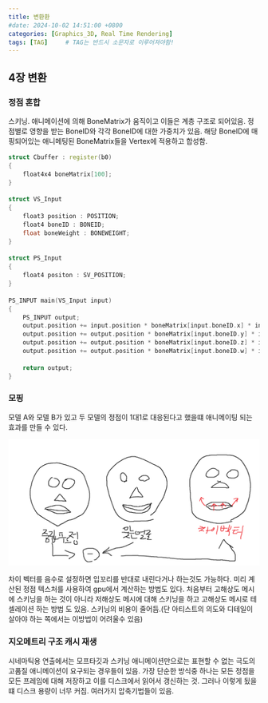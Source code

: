 ```yaml
---
title: 변환환
#date: 2024-10-02 14:51:00 +0800
categories: [Graphics_3D, Real Time Rendering]
tags: [TAG]		# TAG는 반드시 소문자로 이루어져야함!
---
```


## **4장 변환**

### 정점 혼합
스키닝. 애니메이션에 의해 BoneMatrix가 움직이고 이들은 계층 구조로 되어있음. 정점별로 영향을 받는 BoneID와 각각 BoneID에 대한 가중치가 있음. 해당 BoneID에 매핑되어있는 애니메팅된 BoneMatrix들을 Vertex에 적용하고
합성함. 

```c++
struct Cbuffer : register(b0)
{
    float4x4 boneMatrix[100];
}

struct VS_Input
{
    float3 position : POSITION;
    float4 boneID : BONEID;
    float boneWeight : BONEWEIGHT;
}

struct PS_Input
{
    float4 positon : SV_POSITION;
}

PS_INPUT main(VS_Input input)
{
    PS_INPUT output;
    output.position += input.position * boneMatrix[input.boneID.x] * input.boneWeight.x;
    output.position += output.position * boneMatrix[input.boneID.y] * input.boneWeight.y;
    output.position += output.position * boneMatrix[input.boneID.z] * input.boneWeight.z;
    output.position += output.position * boneMatrix[input.boneID.w] * input.boneWeight.w;

    return output;    
}
```

### 모핑

모델 A와 모델 B가 있고 두 모델의 정점이 1대1로 대응된다고 했을떄 애니메이팅 되는 효과를 만들 수 있다.

![MorphTarget](/assets/img/realTimeRendering/transform_morphTarget.png)

차이 벡터를 음수로 설정하면 입꼬리를 반대로 내린다거나 하는것도 가능하다. 미리 계산된 정점 텍스처를 사용하여 gpu에서 계산하는 방법도 있다. 처음부터 고해상도 메시에 스키닝을 하는 것이 아니라
저해상도 메시에 대해 스키닝을 하고 고해상도 메시로 테셀레이션 하는 방법 도 있음. 스키닝의 비용이 줄어듬.(단 아티스트의 의도와 디테일이 살아야 하는 쪽에서는 이방법이 어려울수 있음)

### 지오메트리 구조 캐시 재생

시네마틱용 연출에서는 모프타깃과 스키닝 애니메이션만으로는 표현할 수 없는 극도의 고품질 애니메이션이 요구되는 경우들이 있음. 가장 단순한 방식중 하나는 모든 정점을 모든 프레임에 대해 저장하고 이를 디스크에서
읽어서 갱신하는 것. 그러나 이렇게 됬을떄 디스크 용량이 너무 커짐. 여러가지 압축기법들이 있음.